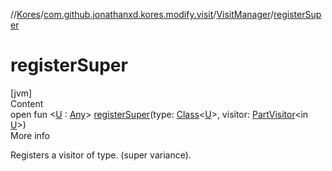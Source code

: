 //[Kores](../../index.md)/[com.github.jonathanxd.kores.modify.visit](../index.md)/[VisitManager](index.md)/[registerSuper](register-super.md)



# registerSuper  
[jvm]  
Content  
open fun <[U](register-super.md) : [Any](https://kotlinlang.org/api/latest/jvm/stdlib/kotlin/-any/index.html)> [registerSuper](register-super.md)(type: [Class](https://docs.oracle.com/javase/8/docs/api/java/lang/Class.html)<[U](register-super.md)>, visitor: [PartVisitor](../-part-visitor/index.md)<in [U](register-super.md)>)  
More info  


Registers a visitor of type. (super variance).

  




